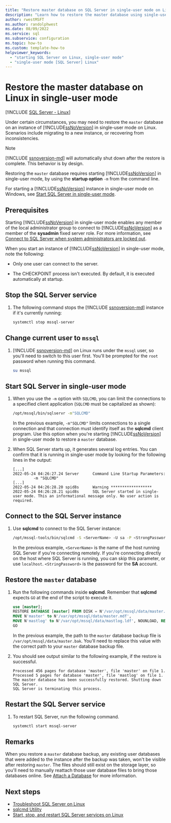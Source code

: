 ```yaml
---
title: "Restore master database on SQL Server in single-user mode on Linux"
description: "Learn how to restore the master database using single-user mode in SQL Server on Linux."
author: rwestMSFT
ms.author: randolphwest
ms.date: 08/09/2022
ms.service: sql
ms.subservice: configuration
ms.topic: how-to
ms.custom: template-how-to
helpviewer_keywords:
  - "starting SQL Server on Linux, single-user mode"
  - "single-user mode [SQL Server] Linux"
---
```

# Restore the master database on Linux in single-user mode

[!INCLUDE [SQL Server - Linux](../includes/applies-to-version/sql-linux.md)]

Under certain circumstances, you may need to restore the `master` database on an instance of [!INCLUDE[ssNoVersion](../includes/ssnoversion-md.md)] in single-user mode on Linux. Scenarios include migrating to a new instance, or recovering from inconsistencies.

> [!NOTE]  
> [!INCLUDE [ssnoversion-md](../includes/ssnoversion-md.md)] will automatically shut down after the restore is complete. This behavior is by design.

Restoring the `master` database requires starting [!INCLUDE[ssNoVersion](../includes/ssnoversion-md.md)] in single-user mode, by using the **startup option** `-m` from the command line.

For starting a [!INCLUDE[ssNoVersion](../includes/ssnoversion-md.md)] instance in single-user mode on Windows, see [Start SQL Server in single-user mode](../database-engine/configure-windows/start-sql-server-in-single-user-mode.md).

## Prerequisites

Starting [!INCLUDE[ssNoVersion](../includes/ssnoversion-md.md)] in single-user mode enables any member of the local administrator group to connect to [!INCLUDE[ssNoVersion](../includes/ssnoversion-md.md)] as a member of the **sysadmin** fixed server role. For more information, see [Connect to SQL Server when system administrators are locked out](../database-engine/configure-windows/connect-to-sql-server-when-system-administrators-are-locked-out.md).

When you start an instance of [!INCLUDE[ssNoVersion](../includes/ssnoversion-md.md)] in single-user mode, note the following:

- Only one user can connect to the server.

- The CHECKPOINT process isn't executed. By default, it is executed automatically at startup.

## Stop the SQL Server service

1. The following command stops the [!INCLUDE [ssnoversion-md](../includes/ssnoversion-md.md)] instance if it's currently running:

   ```bash
   systemctl stop mssql-server
   ```

## Change current user to `mssql`

1. [!INCLUDE [ssnoversion-md](../includes/ssnoversion-md.md)] on Linux runs under the `mssql` user, so you'll need to switch to this user first. You'll be prompted for the `root` password when running this command.

   ```bash
   su mssql
   ```

## Start SQL Server in single-user mode

1. When you use the `-m` option with `SQLCMD`, you can limit the connections to a specified client application (`SQLCMD` must be capitalized as shown):

   ```bash
   /opt/mssql/bin/sqlservr -m"SQLCMD"
   ```

   In the previous example, `-m"SQLCMD"` limits connections to a single connection and that connection must identify itself as the **sqlcmd** client program. Use this option when you're starting [!INCLUDE[ssNoVersion](../includes/ssnoversion-md.md)] in single-user mode to restore a `master` database.

1. When SQL Server starts up, it generates several log entries. You can confirm that it is running in single-user mode by looking for the following lines in the output:

   ```output
   [...]
   2022-05-24 04:26:27.24 Server      Command Line Startup Parameters: 
            -m "SQLCMD" 
   [...]
   2022-05-24 04:26:28.20 spid8s      Warning ******************
   2022-05-24 04:26:28.21 spid8s      SQL Server started in single-user mode. This an informational message only. No user action is required. 
   ```

## Connect to the SQL Server instance

1. Use **sqlcmd** to connect to the SQL Server instance:

   ```bash
   /opt/mssql-tools/bin/sqlcmd -S <ServerName> -U sa -P <StrongPassword> 
   ```

   In the previous example, `<ServerName>` is the name of the host running SQL Server if you're connecting remotely. If you're connecting directly on the host where SQL Server is running, you can skip this parameter, or use `localhost`. `<StringPassword>` is the password for the **SA** account.

## Restore the `master` database

1. Run the following commands inside **sqlcmd**. Remember that **sqlcmd** expects `GO` at the end of the script to execute it.

   ```sql
   use [master];
   RESTORE DATABASE [master] FROM DISK = N'/var/opt/mssql/data/master.bak' WITH FILE=1, 
   MOVE N'master' to N'/var/opt/mssql/data/master.mdf', 
   MOVE N'mastlog' to N'/var/opt/mssql/data/mastlog.ldf', NOUNLOAD, REPLACE, STATS=5;
   GO
   ```

   In the previous example, the path to the `master` database backup file is `/var/opt/mssql/data/master.bak`. You'll need to replace this value with the correct path to your `master` database backup file.

2. You should see output similar to the following example, if the restore is successful.

   ```output
   Processed 456 pages for database 'master', file 'master' on file 1.
   Processed 5 pages for database 'master', file 'mastlog' on file 1.
   The master database has been successfully restored. Shutting down SQL Server.
   SQL Server is terminating this process.
   ```

## Restart the SQL Server service

1. To restart SQL Server, run the following command.

   ```bash
   systemctl start mssql-server
   ```

## Remarks

When you restore a `master` database backup, any existing user databases that were added to the instance after the backup was taken, won't be visible after restoring `master`. The files should still exist on the storage layer, so you'll need to manually reattach those user database files to bring those databases online. See [Attach a Database](../relational-databases/databases/attach-a-database.md) for more information.

## Next steps

- [Troubleshoot SQL Server on Linux](sql-server-linux-troubleshooting-guide.md)
- [sqlcmd Utility](../tools/sqlcmd-utility.md)
- [Start, stop, and restart SQL Server services on Linux](sql-server-linux-start-stop-restart-sql-server-services.md)
